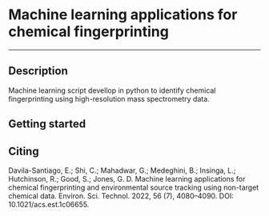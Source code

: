 # Machine learning applications for chemical fingerprinting 
-----------------------------------------------------------------------------------
Description
-----------
Machine learning script devellop in python to identify chemical fingerprinting using high-resolution mass spectrometry data.

Getting started
----------------


Citing
-------
Davila-Santiago, E.; Shi, C.; Mahadwar, G.; Medeghini, B.; Insinga, L.; Hutchinson, R.; Good, S.; Jones, G. D. Machine learning applications for chemical fingerprinting and environmental source tracking using non-target chemical data. Environ. Sci. Technol. 2022, 56 (7), 4080–4090. DOI: 10.1021/acs.est.1c06655.

